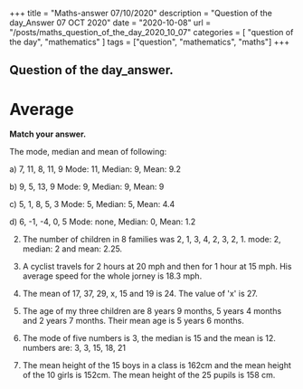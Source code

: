+++
title = "Maths-answer 07/10/2020"
description = "Question of the day_Answer 07 OCT 2020"
date = "2020-10-08"
url = "/posts/maths_question_of_the_day_2020_10_07"
categories = [ "question of the day", "mathematics" ]
tags = ["question", "mathematics", "maths"]
+++

## Question of the day_answer.
# Average
 
**Match your answer.**

 The mode, median and mean of following:

  a) 7, 11, 8, 11, 9
  Mode: 11, Median: 9, Mean: 9.2 

  b) 9, 5, 13, 9 
  Mode: 9, Median: 9, Mean: 9

  c) 5, 1, 8, 5, 3 
  Mode: 5, Median: 5, Mean: 4.4

  d) 6, -1, -4, 0, 5 
  Mode: none, Median: 0, Mean: 1.2

2. The number of children in 8 families was 2, 1, 3, 4, 2, 3, 2, 1.  mode: 2, median: 2 and mean: 2.25.

3. A cyclist travels for 2 hours at 20 mph and then for 1 hour at 15 mph. His average speed for the whole jorney is 18.3 mph.

4. The mean of 17, 37, 29, x, 15 and 19 is 24. The value of 'x' is 27.

5. The age of my three children are 8 years 9 months, 5 years 4 months and 2 years 7 months. Their mean age is 5 years 6 months.

6. The mode of five numbers is 3, the median is 15 and the mean is 12.  numbers are:  3, 3, 15, 18, 21

7. The mean height of the 15 boys in a class is 162cm and the mean height of the 10 girls is 152cm. The mean height of the 25 pupils is 158 cm.

 










